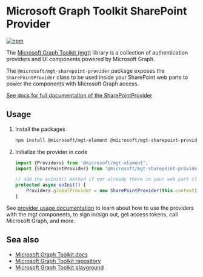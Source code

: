 # Microsoft Graph Toolkit SharePoint Provider

[![npm](https://img.shields.io/npm/v/@microsoft/mgt-sharepoint-provider?style=for-the-badge)](https://www.npmjs.com/package/@microsoft/mgt-sharepoint-provider)

The [Microsoft Graph Toolkit (mgt)](https://aka.ms/mgt) library is a collection of authentication providers and UI components powered by Microsoft Graph. 

The `@microsoft/mgt-sharepoint-provider` package exposes the `SharePointProvider` class to be used inside your SharePoint web parts to power the components with Microsoft Graph access.

[See docs for full documentation of the SharePointProvider](https://docs.microsoft.com/graph/toolkit/providers/sharepoint)

## Usage

1. Install the packages

    ```bash
    npm install @microsoft/mgt-element @microsoft/mgt-sharepoint-provider
    ```

2. Initialize the provider in code

    ```ts
    import {Providers} from '@microsoft/mgt-element';
    import {SharePointProvider} from '@microsoft/mgt-sharepoint-provider';

    // add the onInit() method if not already there in your web part class
    protected async onInit() {
        Providers.globalProvider = new SharePointProvider(this.context);
    }
    ```

See [provider usage documentation](https://docs.microsoft.com/graph/toolkit/providers) to learn about how to use the providers with the mgt components, to sign in/sign out, get access tokens, call Microsoft Graph, and more.

## Sea also
* [Microsoft Graph Toolkit docs](https://aka.ms/mgt-docs)
* [Microsoft Graph Toolkit repository](https://aka.ms/mgt)
* [Microsoft Graph Toolkit playground](https://mgt.dev)